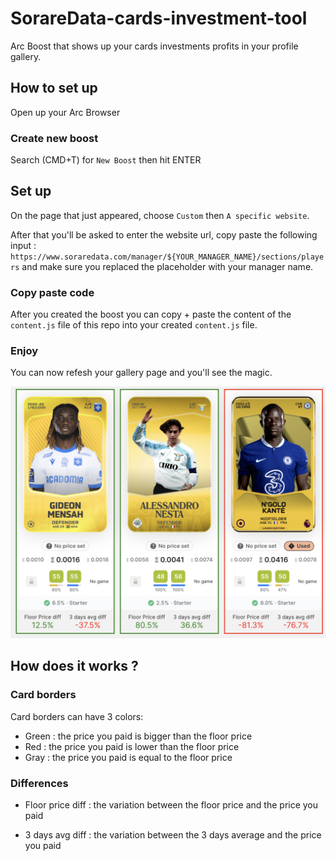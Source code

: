 # SorareData-cards-investment-tool

Arc Boost that shows up your cards investments profits in your profile gallery.

## How to set up

Open up your Arc Browser

### Create new boost

Search (CMD+T) for `New Boost` then hit ENTER

## Set up

On the page that just appeared, choose `Custom` then `A specific website`.

After that you'll be asked to enter the website url, copy paste the following input : `https://www.soraredata.com/manager/${YOUR_MANAGER_NAME}/sections/players` and make sure you replaced the placeholder with your manager name.

### Copy paste code

After you created the boost you can copy + paste the content of the `content.js` file of this repo into your created `content.js` file.

### Enjoy

You can now refesh your gallery page and you'll see the magic.

![screenshot](./images/screenshot.png?raw=true)

## How does it works ?

### Card borders

Card borders can have 3 colors:

- Green : the price you paid is bigger than the floor price
- Red : the price you paid is lower than the floor price
- Gray : the price you paid is equal to the floor price

### Differences

- Floor price diff : the variation between the floor price and the price you paid

- 3 days avg diff : the variation between the 3 days average and the price you paid

